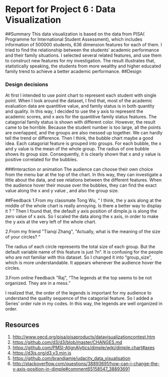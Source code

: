 # Report for Project 6 : Data Visualization
##Summary
This data visualization is based on the data from PISA( Programme for International Student Assessment), which includes information of 500000 students, 636 dimension features for each of them.
I tried to find the relationship between the students’ academic performance and their family situations. 
I selected several related features, and use them to construct new features for my investigation.
The result illustrates that, statistically speaking, the students from more wealthy and higher educated family trend to achieve a better academic performance.
##Design
### Design decisions
At first I intended to use point chart to represent each student with single point. 
When I look around the dataset, I find that, most of the academic evaluation data are quantitive value, and family status is in both quantity and quality.
In this way, I decided to use the y axis to represent the academic scores, and x axis for the quantitive family status features. The catagorial family status is shown with different color. 
However, the result came to be horrible. Because the student number is too large, all the points are overlapped, and the groups are also messed up together. We can hardly tell the trend or difference.
Then I think, the bubble chart maybe a good idea. Each catagorial feature is grouped into groups. For each bubble, the x and y value is the mean of the whole group. The radius of one bubble shows its group size.
Consequently, it is clearly shown that x and y value is positive correlated for the bubbles.

###Interaction or animation
The audience can choose their own choice from the menu bar at the top of the chart. In this way, they can investigate a little about the data, and see relations between the different features.
When the audience hover their mouse over the bubbles, they can find the exact value along the x and y value , and also the group size.


##Feedback
1.From my classmate Tong Wu, “ I think, the y axis along at the middle of the whole chart is really annoying. Is there a better way to display it ? ”
Then I found that, the default y axis position of dimple.js is along the zero value of x axis.
So I scaled the data along the x axis, in order to make the y axis at the very left of the whole chart.

2.From my friend  "Tianqi Zhang", "Actually, what is the meaning of the size of your circles? "

The radius of each circle represents the total size of each group. But the default variable name of this feature is just ?n“. It is confusing for the people who are not familiar with this dataset.
So I changed it into “group_size”, which is more understandable. It appears whenever  the audience hover the circles.

3.From online Feedback "Raj", “The legends at the top seems to be not organized. They are in a mess.”

I realized that, the order of the legends is important for my audience to understand the quality sequence of the catagorial feature.
So I added a Series’ order rule in my codes. In this way, the legends are well organized in order.

## Resources
1.	http://www.oecd.org/pisa/pisaproducts/datavisualizationcontest.htm
2.	https://github.com/d3/d3/blob/master/CHANGES.md
3.	https://github.com/PMSI-AlignAlytics/dimple/wiki/dimple.chart#axes
4.	https://d3js.org/d3.v3.min.js
5.	https://github.com/brandjamie/udacity_data_visualisation
6.	http://stackoverflow.com/questions/38893691/how-can-i-change-the-y-axis-position-in-dimple#comment65158547_38893691
